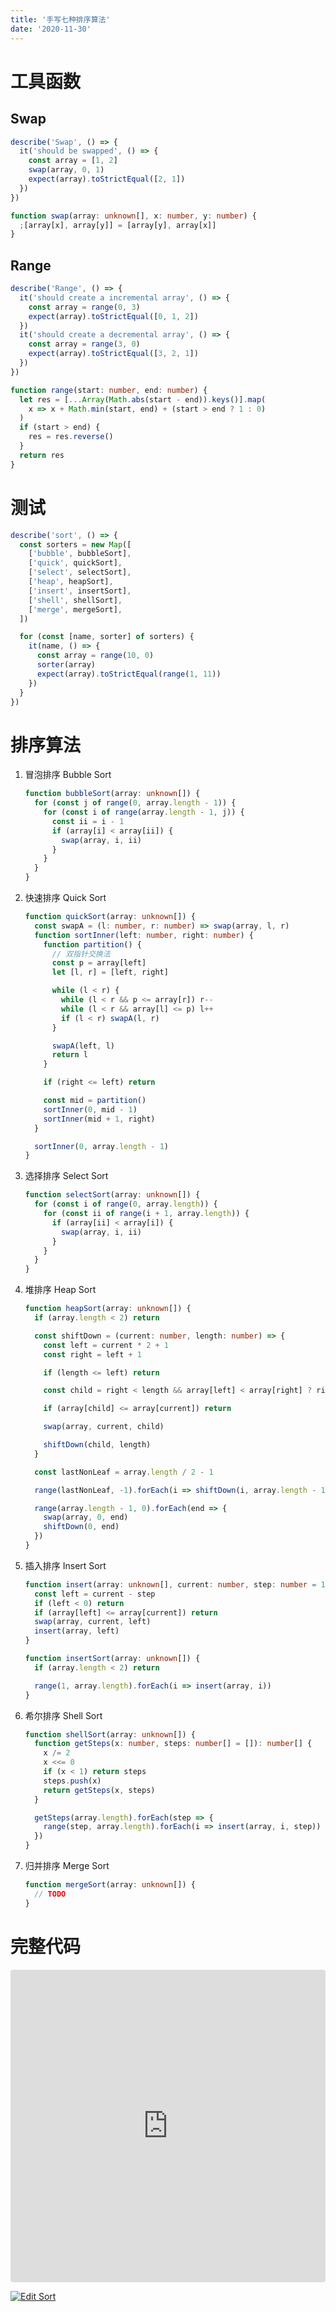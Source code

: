 ```yaml
---
title: '手写七种排序算法'
date: '2020-11-30'
---
```


# 工具函数

## Swap

```ts
describe('Swap', () => {
  it('should be swapped', () => {
    const array = [1, 2]
    swap(array, 0, 1)
    expect(array).toStrictEqual([2, 1])
  })
})

function swap(array: unknown[], x: number, y: number) {
  ;[array[x], array[y]] = [array[y], array[x]]
}
```

## Range

```ts
describe('Range', () => {
  it('should create a incremental array', () => {
    const array = range(0, 3)
    expect(array).toStrictEqual([0, 1, 2])
  })
  it('should create a decremental array', () => {
    const array = range(3, 0)
    expect(array).toStrictEqual([3, 2, 1])
  })
})

function range(start: number, end: number) {
  let res = [...Array(Math.abs(start - end)).keys()].map(
    x => x + Math.min(start, end) + (start > end ? 1 : 0)
  )
  if (start > end) {
    res = res.reverse()
  }
  return res
}
```

# 测试

```ts
describe('sort', () => {
  const sorters = new Map([
    ['bubble', bubbleSort],
    ['quick', quickSort],
    ['select', selectSort],
    ['heap', heapSort],
    ['insert', insertSort],
    ['shell', shellSort],
    ['merge', mergeSort],
  ])

  for (const [name, sorter] of sorters) {
    it(name, () => {
      const array = range(10, 0)
      sorter(array)
      expect(array).toStrictEqual(range(1, 11))
    })
  }
})
```

# 排序算法

1. 冒泡排序 Bubble Sort

   ```ts
   function bubbleSort(array: unknown[]) {
     for (const j of range(0, array.length - 1)) {
       for (const i of range(array.length - 1, j)) {
         const ii = i - 1
         if (array[i] < array[ii]) {
           swap(array, i, ii)
         }
       }
     }
   }
   ```

2. 快速排序 Quick Sort

   ```ts
   function quickSort(array: unknown[]) {
     const swapA = (l: number, r: number) => swap(array, l, r)
     function sortInner(left: number, right: number) {
       function partition() {
         // 双指针交换法
         const p = array[left]
         let [l, r] = [left, right]

         while (l < r) {
           while (l < r && p <= array[r]) r--
           while (l < r && array[l] <= p) l++
           if (l < r) swapA(l, r)
         }

         swapA(left, l)
         return l
       }

       if (right <= left) return

       const mid = partition()
       sortInner(0, mid - 1)
       sortInner(mid + 1, right)
     }

     sortInner(0, array.length - 1)
   }
   ```

3. 选择排序 Select Sort

   ```ts
   function selectSort(array: unknown[]) {
     for (const i of range(0, array.length)) {
       for (const ii of range(i + 1, array.length)) {
         if (array[ii] < array[i]) {
           swap(array, i, ii)
         }
       }
     }
   }
   ```

4. 堆排序 Heap Sort

   ```ts
   function heapSort(array: unknown[]) {
     if (array.length < 2) return

     const shiftDown = (current: number, length: number) => {
       const left = current * 2 + 1
       const right = left + 1

       if (length <= left) return

       const child = right < length && array[left] < array[right] ? right : left

       if (array[child] <= array[current]) return

       swap(array, current, child)

       shiftDown(child, length)
     }

     const lastNonLeaf = array.length / 2 - 1

     range(lastNonLeaf, -1).forEach(i => shiftDown(i, array.length - 1))

     range(array.length - 1, 0).forEach(end => {
       swap(array, 0, end)
       shiftDown(0, end)
     })
   }
   ```

5. 插入排序 Insert Sort

   ```ts
   function insert(array: unknown[], current: number, step: number = 1) {
     const left = current - step
     if (left < 0) return
     if (array[left] <= array[current]) return
     swap(array, current, left)
     insert(array, left)
   }

   function insertSort(array: unknown[]) {
     if (array.length < 2) return

     range(1, array.length).forEach(i => insert(array, i))
   }
   ```

6. 希尔排序 Shell Sort

   ```ts
   function shellSort(array: unknown[]) {
     function getSteps(x: number, steps: number[] = []): number[] {
       x /= 2
       x <<= 0
       if (x < 1) return steps
       steps.push(x)
       return getSteps(x, steps)
     }

     getSteps(array.length).forEach(step => {
       range(step, array.length).forEach(i => insert(array, i, step))
     })
   }
   ```

7. 归并排序 Merge Sort

   ```ts
   function mergeSort(array: unknown[]) {
     // TODO
   }
   ```

# 完整代码

<iframe src="https://codesandbox.io/embed/sort-z9cll?autoresize=1&fontsize=14&hidenavigation=1&module=%2Fsrc%2Fsort.ts&previewwindow=tests&theme=dark"
     style="width:100%; height:500px; border:0; border-radius: 4px; overflow:hidden;"
     title="Sort"
     allow="accelerometer; ambient-light-sensor; camera; encrypted-media; geolocation; gyroscope; hid; microphone; midi; payment; usb; vr; xr-spatial-tracking"
     sandbox="allow-forms allow-modals allow-popups allow-presentation allow-same-origin allow-scripts"
   ></iframe>

[![Edit Sort](https://codesandbox.io/static/img/play-codesandbox.svg)](https://codesandbox.io/s/sort-z9cll?fontsize=14&hidenavigation=1&module=%2Fsrc%2Fsort.ts&previewwindow=tests&theme=dark)
